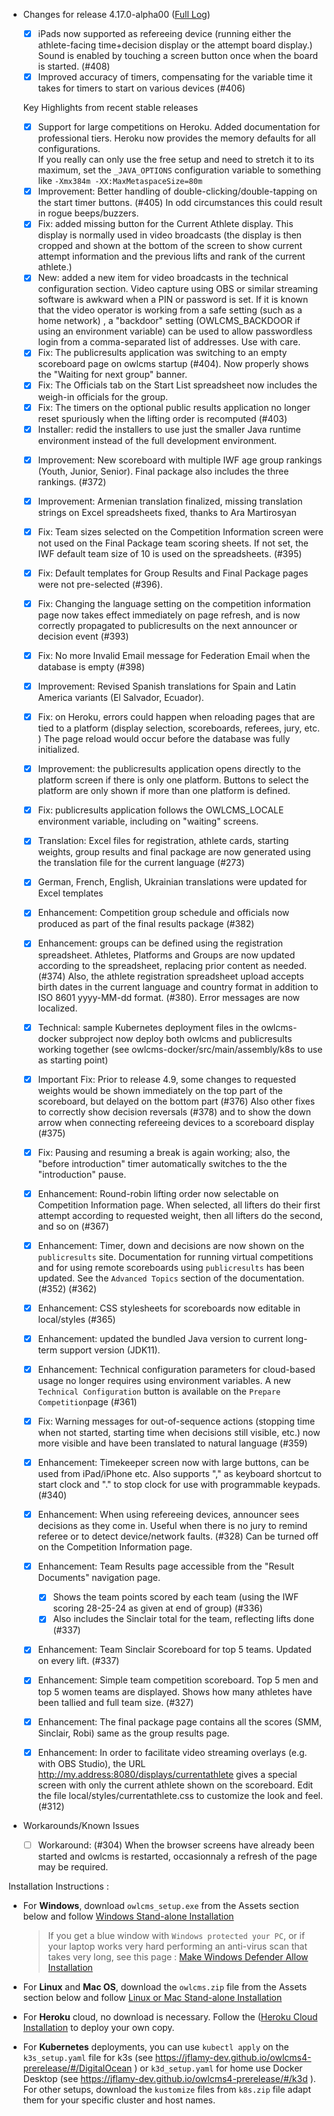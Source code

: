 * Changes for release 4.17.0-alpha00  ([Full Log](https://github.com/jflamy/owlcms4/issues?utf8=%E2%9C%93&q=is%3Aclosed+is%3Aissue+project%3Ajflamy%2Fowlcms4%2F1+))

  - [x] iPads now supported as refereeing device (running either the athlete-facing time+decision display or the attempt board display.)   Sound is enabled by touching a screen button once when the board is started. (#408)
  - [x] Improved accuracy of timers, compensating for the variable time it takes for timers to start on various devices (#406)
  
  Key Highlights from recent stable releases
  
  - [x] Support for large competitions on Heroku. Added documentation for professional tiers. Heroku now provides the memory defaults for all configurations.  
    If you really can only use the free setup and need to stretch it to its maximum, set the `_JAVA_OPTIONS` configuration variable to something like `-Xmx384m -XX:MaxMetaspaceSize=80m`
  - [x] Improvement: Better handling of double-clicking/double-tapping on the start timer buttons. (#405) In odd circumstances this could result in rogue beeps/buzzers.
  - [x] Fix: added missing button for the Current Athlete display. This display is normally used in video broadcasts (the display is then cropped and shown at the bottom of the screen to show current attempt information and the previous lifts and rank of the current athlete.)
  - [x] New: added a new item for video broadcasts in the technical configuration section. Video capture using OBS or similar streaming software is awkward when a PIN or password is set.  If it is known that the video operator is working from a safe setting (such as a home network) , a "backdoor" setting (OWLCMS_BACKDOOR if using an environment variable) can be used to allow passwordless login from a comma-separated list of addresses.  Use with care.
  - [x] Fix: The publicresults application was switching to an empty scoreboard page on owlcms startup (#404).  Now properly shows the "Waiting for next group" banner.
  - [x] Fix: The Officials tab on the Start List spreadsheet now includes the weigh-in officials for the group.
  - [x] Fix: The timers on the optional public results application no longer reset spuriously when the lifting order is recomputed (#403)
  - [x] Installer:  redid the installers to use just the smaller Java runtime environment instead of the full development environment.
  
  * [x] Improvement: New scoreboard with multiple IWF age group rankings (Youth, Junior, Senior).  Final package also includes the three rankings. (#372)
  * [x] Improvement: Armenian translation finalized, missing translation strings on Excel spreadsheets fixed, thanks to Ara Martirosyan
  * [x] Fix: Team sizes selected on the Competition Information screen were not used on the Final Package team scoring sheets.  If not set, the IWF default team size of 10 is used on the spreadsheets. (#395) 
  * [x] Fix: Default templates for Group Results and Final Package pages were not pre-selected (#396).
  * [x] Fix: Changing the language setting on the competition information page now takes effect immediately on page refresh, and is now correctly propagated to publicresults on the next announcer or decision event (#393)
  * [x] Fix: No more Invalid Email message for Federation Email when the database is empty (#398)
  * [x] Improvement: Revised Spanish translations for Spain and Latin America variants (El Salvador, Ecuador).
  * [x] Fix: on Heroku, errors could happen when reloading pages that are tied to a platform (display selection, scoreboards, referees, jury, etc. )  The page reload would occur before the database was fully initialized.
  * [x] Improvement: the publicresults application opens directly to the platform screen if there is only one platform.  Buttons to select the platform are only shown if more than one platform is defined.
  * [x] Fix: publicresults application follows the OWLCMS_LOCALE environment variable, including on "waiting" screens.
  * [x] Translation: Excel files for registration, athlete cards, starting weights, group results and final package are now generated using the translation file for the current language (#273)
  * [x] German, French, English, Ukrainian translations were updated for Excel templates
  * [x] Enhancement: Competition group schedule and officials now produced as part of the final results package (#382)
  * [x] Enhancement: groups can be defined using the registration spreadsheet.  Athletes, Platforms and Groups are now updated according to the spreadsheet, replacing prior content as needed. (#374)  Also, the athlete registration spreadsheet upload accepts birth dates in the current language and country format in addition to ISO 8601 yyyy-MM-dd format. (#380).  Error messages are now localized.
  * [x] Technical: sample Kubernetes deployment files in the owlcms-docker subproject now deploy both owlcms and publicresults working together (see owlcms-docker/src/main/assembly/k8s to use as starting point)
  
  * [x] Important Fix: Prior to release 4.9, some changes to requested weights would be shown immediately on the top part of the scoreboard, but delayed on the bottom part (#376)   Also other fixes to correctly show decision reversals (#378) and to show the down arrow when connecting refereeing devices to a scoreboard display (#375)
  * [x] Fix:  Pausing and resuming a break is again working; also, the "before introduction" timer automatically switches to the the "introduction" pause.
  * [x] Enhancement: Round-robin lifting order now selectable on Competition Information page. When selected, all lifters do their first attempt according to requested weight,  then all lifters do the second, and so on (#367)
  * [x] Enhancement: Timer, down and decisions are now shown on the `publicresults` site.  Documentation for running virtual competitions and for using remote scoreboards using `publicresults` has been updated.  See the `Advanced Topics` section of the documentation. (#352) (#362)
  * [x] Enhancement: CSS stylesheets for scoreboards now editable in local/styles (#365)
  * [x] Enhancement: updated the bundled Java version to current long-term support version (JDK11).
  * [x] Enhancement: Technical configuration parameters for cloud-based usage no longer requires using environment variables.  A new `Technical Configuration` button is available on the `Prepare Competition`page (#361)
  * [x] Fix: Warning messages for out-of-sequence actions (stopping time when not started, starting time when decisions still visible, etc.) now more visible and have been translated to natural language (#359)
  * [x] Enhancement: Timekeeper screen now with large buttons, can be used from iPad/iPhone etc.  Also supports "," as keyboard shortcut to start clock and "." to stop clock for use with programmable keypads. (#340) 
  * [x] Enhancement: When using refereeing devices, announcer sees decisions as they come in. Useful when there is no jury to remind referee or to detect device/network faults. (#328)  Can be turned off on the Competition Information page.
  * [x] Enhancement: Team Results page accessible from the "Result Documents" navigation page. 
    * [x] Shows the team points scored by each team (using the IWF scoring 28-25-24 as given at end of group) (#336)   
    * [x] Also includes the Sinclair total for the team, reflecting lifts done (#337)
  * [x] Enhancement: Team Sinclair Scoreboard for top 5 teams.  Updated on every lift. (#337)
  * [x] Enhancement: Simple team competition scoreboard.  Top 5 men and top 5 women teams are displayed. Shows how many athletes have been tallied and full team size. (#327)
  * [x] Enhancement: The final package page contains all the scores (SMM, Sinclair, Robi) same as the group results page.
  * [x] Enhancement: In order to facilitate video streaming overlays (e.g. with OBS Studio), the URL http://my.address:8080/displays/currentathlete gives a special screen with only the current athlete shown on the scoreboard.  Edit the file local/styles/currentathlete.css to customize the look and feel. (#312)
  
* Workarounds/Known Issues
  
  - [ ] Workaround: (#304) When the browser screens have already been started and owlcms is restarted,  occasionnaly a refresh of the page may be required.

Installation Instructions :
  - For **Windows**, download `owlcms_setup.exe` from the Assets section below and follow [Windows Stand-alone Installation](https://jflamy-dev.github.io/owlcms4-prerelease/#/LocalWindowsSetup)
    
    > If you get a blue window with `Windows protected your PC`, or if your laptop works very hard performing an anti-virus scan that takes very long, see this page : [Make Windows Defender Allow Installation](https://jflamy.github.io/owlcms4/#/DefenderOff)
    
  - For **Linux** and **Mac OS**, download the `owlcms.zip` file from the Assets section below and follow [Linux or Mac Stand-alone Installation](https://jflamy-dev.github.io/owlcms4-prerelease/#/LocalLinuxMacSetup)

  - For **Heroku** cloud, no download is necessary. Follow the ([Heroku Cloud Installation](https://jflamy-dev.github.io/owlcms4-prerelease/#/Cloud) to deploy your own copy.

  - For **Kubernetes** deployments, you can use `kubectl apply` on the `k3s_setup.yaml` file for k3s  (see https://jflamy-dev.github.io/owlcms4-prerelease/#/DigitalOcean ) or `k3d_setup.yaml` for home use Docker Desktop (see https://jflamy-dev.github.io/owlcms4-prerelease/#/k3d ).  For other setups, download the `kustomize` files from `k8s.zip` file adapt them for your specific cluster and host names. 
